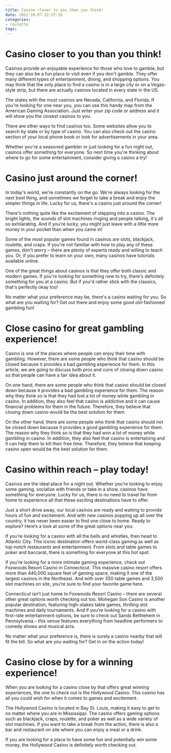 ```yaml
---
title: Casino closer to you than you think! 
date: 2022-10-07 22:57:19
categories:
- roulette
tags:
---
```



#  Casino closer to you than you think! 

Casinos provide an enjoyable experience for those who love to gamble, but they can also be a fun place to visit even if you don't gamble. They offer many different types of entertainment, dining, and shopping options. You may think that the only place to find a casino is in a large city or on a Vegas-style strip, but there are actually casinos located in every state in the US.

The states with the most casinos are Nevada, California, and Florida. If you're looking for one near you, you can use this handy map from the American Gaming Association. Just enter your zip code or address and it will show you the closest casinos to you. 

There are other ways to find casinos too. Some websites allow you to search by state or by type of casino. You can also check out the casino section of your local phone book or look for advertisements in your area.



Whether you're a seasoned gambler or just looking for a fun night out, casinos offer something for everyone. So next time you're thinking about where to go for some entertainment, consider giving a casino a try!

#  Casino just around the corner! 

In today's world, we're constantly on the go. We're always looking for the next best thing, and sometimes we forget to take a break and enjoy the simpler things in life. Lucky for us, there's a casino just around the corner!

There's nothing quite like the excitement of stepping into a casino. The bright lights, the sounds of slot machines ringing and people talking, it's all so exhilarating. And if you're lucky, you might just leave with a little more money in your pocket than when you came in!

Some of the most popular games found in casinos are slots, blackjack, roulette, and craps. If you're not familiar with how to play any of these games, don't worry – there are plenty of experts ready and willing to teach you. Or, if you prefer to learn on your own, many casinos have tutorials available online.

One of the great things about casinos is that they offer both classic and modern games. If you're looking for something new to try, there's definitely something for you at a casino. But if you'd rather stick with the classics, that's perfectly okay too!

No matter what your preference may be, there's a casino waiting for you. So what are you waiting for? Get out there and enjoy some good old-fashioned gambling fun!

#  Close casino for great gambling experience! 

Casino is one of the places where people can enjoy their time with gambling. However, there are some people who think that casino should be closed because it provides a bad gambling experience for them. In this article, we are going to discuss both pros and cons of closing down casino so that people can have a fair idea about it.

On one hand, there are some people who think that casino should be closed down because it provides a bad gambling experience for them. The reason why they think so is that they had lost a lot of money while gambling in casino. In addition, they also feel that casino is addictive and it can cause financial problems for them in the future. Therefore, they believe that closing down casino would be the best solution for them.

On the other hand, there are some people who think that casino should not be closed down because it provides a good gambling experience for them. The reason why they think so is that they had won a lot of money while gambling in casino. In addition, they also feel that casino is entertaining and it can help them to kill their free time. Therefore, they believe that keeping casino open would be the best solution for them.

#  Casino within reach – play today! 

Casinos are the ideal place for a night out. Whether you’re looking to enjoy some gaming, socialize with friends or take in a show, casinos have something for everyone. Lucky for us, there is no need to travel far from home to experience all that these exciting destinations have to offer.

Just a short drive away, our local casinos are ready and waiting to provide hours of fun and excitement. And with new casinos popping up all over the country, it has never been easier to find one close to home. Ready to explore? Here’s a look at some of the great options near you:

If you’re looking for a casino with all the bells and whistles, then head to Atlantic City. This iconic destination offers world-class gaming as well as top-notch restaurants and entertainment. From slots and table games to poker and baccarat, there is something for everyone at this hot spot.

If you’re looking for a more intimate gaming experience, check out Foxwoods Resort Casino in Connecticut. This massive casino resort offers more than 440,000 square feet of gaming space, making it one of the largest casinos in the Northeast. And with over 350 table games and 3,500 slot machines on site, you’re sure to find your favorite game here.

Connecticut isn’t just home to Foxwoods Resort Casino – there are several other great options worth checking out too. Mohegan Sun Casino is another popular destination, featuring high-stakes table games, thrilling slot machines and daily tournaments. And if you’re looking for a casino with first-rate entertainment options, be sure to check out Sands Bethlehem in Pennsylvania – this venue features everything from headline performers to comedy shows and musical acts.

No matter what your preference is, there is surely a casino nearby that will fit the bill. So what are you waiting for? Get in on the action today!

#  Casino close by for a winning experience!

When you are looking for a casino close by that offers great winning experiences, the one to check out is the Hollywood Casino. This casino has all you could wish for when it comes to games and excitement.

The Hollywood Casino is located in Bay St. Louis, making it easy to get to no matter where you are in Mississippi. The casino offers gaming options such as blackjack, craps, roulette, and poker as well as a wide variety of slot machines. If you want to take a break from the action, there is also a bar and restaurant on site where you can enjoy a meal or a drink.

If you are looking for a place to have some fun and potentially win some money, the Hollywood Casino is definitely worth checking out.